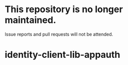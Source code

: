 # This repository is no longer maintained.
Issue reports and pull requests will not be attended.

# identity-client-lib-appauth
